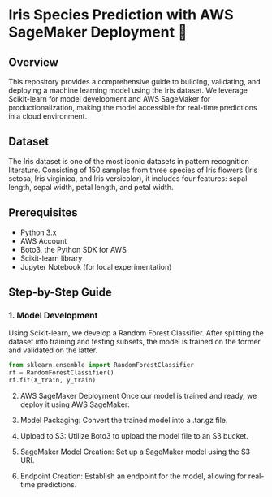 # Iris Species Prediction with AWS SageMaker Deployment 🌸

## Overview
This repository provides a comprehensive guide to building, validating, and deploying a machine learning model using the Iris dataset. We leverage Scikit-learn for model development and AWS SageMaker for productionalization, making the model accessible for real-time predictions in a cloud environment.

## Dataset
The Iris dataset is one of the most iconic datasets in pattern recognition literature. Consisting of 150 samples from three species of Iris flowers (Iris setosa, Iris virginica, and Iris versicolor), it includes four features: sepal length, sepal width, petal length, and petal width.

## Prerequisites
- Python 3.x
- AWS Account
- Boto3, the Python SDK for AWS
- Scikit-learn library
- Jupyter Notebook (for local experimentation)

## Step-by-Step Guide
### 1. Model Development
Using Scikit-learn, we develop a Random Forest Classifier. After splitting the dataset into training and testing subsets, the model is trained on the former and validated on the latter.

```python
from sklearn.ensemble import RandomForestClassifier
rf = RandomForestClassifier()
rf.fit(X_train, y_train)
```

2. AWS SageMaker Deployment
Once our model is trained and ready, we deploy it using AWS SageMaker:

1. Model Packaging: Convert the trained model into a .tar.gz file.
2. Upload to S3: Utilize Boto3 to upload the model file to an S3 bucket.
3. SageMaker Model Creation: Set up a SageMaker model using the S3 URI.
4. Endpoint Creation: Establish an endpoint for the model, allowing for real-time predictions.


